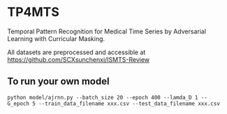 # TP4MTS
Temporal Pattern Recognition for Medical Time Series by Adversarial Learning with Curricular Masking.

All datasets are preprocessed and accessible at https://github.com/SCXsunchenxi/ISMTS-Review

## To run your own model

`python model/ajrnn.py --batch_size 20 --epoch 400 --lamda_D 1 --G_epoch 5 --train_data_filename xxx.csv --test_data_filename xxx.csv`
